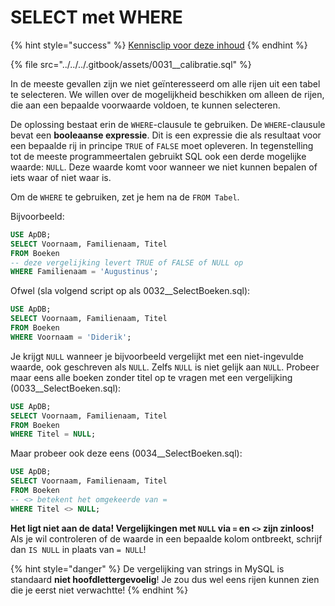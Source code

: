 # SELECT met WHERE

{% hint style="success" %}
[Kennisclip voor deze inhoud](https://youtu.be/NZuOU_vvbqs)
{% endhint %}

{% file src="../../../.gitbook/assets/0031\_\_calibratie.sql" %}

In de meeste gevallen zijn we niet geïnteresseerd om alle rijen uit een tabel te selecteren. We willen over de mogelijkheid beschikken om alleen de rijen, die aan een bepaalde voorwaarde voldoen, te kunnen selecteren.

De oplossing bestaat erin de `WHERE`-clausule te gebruiken. De `WHERE`-clausule bevat een **booleaanse expressie**. Dit is een expressie die als resultaat voor een bepaalde rij in principe `TRUE` of `FALSE` moet opleveren. In tegenstelling tot de meeste programmeertalen gebruikt SQL ook een derde mogelijke waarde: `NULL`. Deze waarde komt voor wanneer we niet kunnen bepalen of iets waar of niet waar is.

Om de `WHERE` te gebruiken, zet je hem na de `FROM Tabel`.

Bijvoorbeeld:

```sql
USE ApDB;
SELECT Voornaam, Familienaam, Titel 
FROM Boeken
-- deze vergelijking levert TRUE of FALSE of NULL op
WHERE Familienaam = 'Augustinus';
```

Ofwel \(sla volgend script op als 0032\_\_SelectBoeken.sql\):

```sql
USE ApDB;
SELECT Voornaam, Familienaam, Titel 
FROM Boeken
WHERE Voornaam = 'Diderik';
```

Je krijgt `NULL` wanneer je bijvoorbeeld vergelijkt met een niet-ingevulde waarde, ook geschreven als `NULL`. Zelfs `NULL` is niet gelijk aan `NULL`. Probeer maar eens alle boeken zonder titel op te vragen met een vergelijking \(0033\_\_SelectBoeken.sql\):

```sql
USE ApDB;
SELECT Voornaam, Familienaam, Titel 
FROM Boeken
WHERE Titel = NULL;
```

Maar probeer ook deze eens \(0034\_\_SelectBoeken.sql\):

```sql
USE ApDB;
SELECT Voornaam, Familienaam, Titel 
FROM Boeken
-- <> betekent het omgekeerde van =
WHERE Titel <> NULL;
```

**Het ligt niet aan de data! Vergelijkingen met `NULL` via `=` en `<>` zijn zinloos!** Als je wil controleren of de waarde in een bepaalde kolom ontbreekt, schrijf dan `IS NULL` in plaats van `= NULL`!

{% hint style="danger" %}
De vergelijking van strings in MySQL is standaard **niet hoofdlettergevoelig**! Je zou dus wel eens rijen kunnen zien die je eerst niet verwachtte!
{% endhint %}
